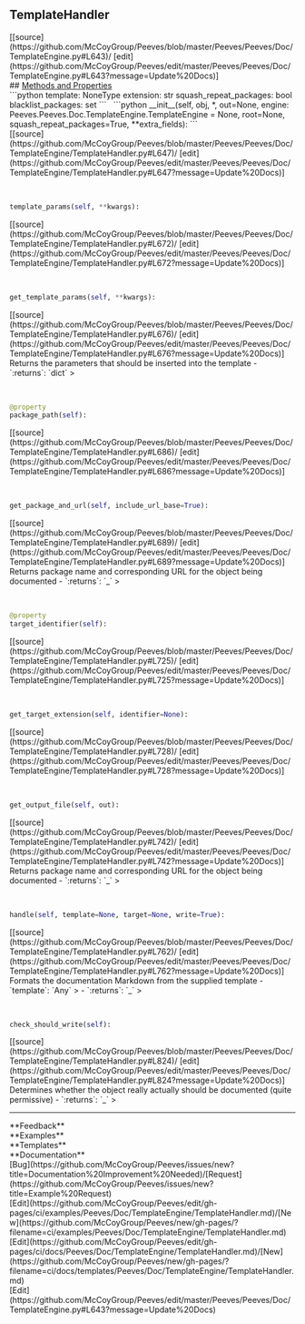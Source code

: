 ## <a id="Peeves.Peeves.Doc.TemplateEngine.TemplateHandler">TemplateHandler</a> 

<div class="docs-source-link" markdown="1">
[[source](https://github.com/McCoyGroup/Peeves/blob/master/Peeves/Peeves/Doc/TemplateEngine.py#L643)/
[edit](https://github.com/McCoyGroup/Peeves/edit/master/Peeves/Peeves/Doc/TemplateEngine.py#L643?message=Update%20Docs)]
</div>









<div class="collapsible-section">
 <div class="collapsible-section collapsible-section-header" markdown="1">
## <a class="collapse-link" data-toggle="collapse" href="#methods" markdown="1"> Methods and Properties</a> <a class="float-right" data-toggle="collapse" href="#methods"><i class="fa fa-chevron-down"></i></a>
 </div>
 <div class="collapsible-section collapsible-section-body collapse show" id="methods" markdown="1">
 ```python
template: NoneType
extension: str
squash_repeat_packages: bool
blacklist_packages: set
```
<a id="Peeves.Peeves.Doc.TemplateEngine.TemplateHandler.__init__" class="docs-object-method">&nbsp;</a> 
```python
__init__(self, obj, *, out=None, engine: Peeves.Peeves.Doc.TemplateEngine.TemplateEngine = None, root=None, squash_repeat_packages=True, **extra_fields): 
```
<div class="docs-source-link" markdown="1">
[[source](https://github.com/McCoyGroup/Peeves/blob/master/Peeves/Peeves/Doc/TemplateEngine/TemplateHandler.py#L647)/
[edit](https://github.com/McCoyGroup/Peeves/edit/master/Peeves/Peeves/Doc/TemplateEngine/TemplateHandler.py#L647?message=Update%20Docs)]
</div>


<a id="Peeves.Peeves.Doc.TemplateEngine.TemplateHandler.template_params" class="docs-object-method">&nbsp;</a> 
```python
template_params(self, **kwargs): 
```
<div class="docs-source-link" markdown="1">
[[source](https://github.com/McCoyGroup/Peeves/blob/master/Peeves/Peeves/Doc/TemplateEngine/TemplateHandler.py#L672)/
[edit](https://github.com/McCoyGroup/Peeves/edit/master/Peeves/Peeves/Doc/TemplateEngine/TemplateHandler.py#L672?message=Update%20Docs)]
</div>


<a id="Peeves.Peeves.Doc.TemplateEngine.TemplateHandler.get_template_params" class="docs-object-method">&nbsp;</a> 
```python
get_template_params(self, **kwargs): 
```
<div class="docs-source-link" markdown="1">
[[source](https://github.com/McCoyGroup/Peeves/blob/master/Peeves/Peeves/Doc/TemplateEngine/TemplateHandler.py#L676)/
[edit](https://github.com/McCoyGroup/Peeves/edit/master/Peeves/Peeves/Doc/TemplateEngine/TemplateHandler.py#L676?message=Update%20Docs)]
</div>
Returns the parameters that should be inserted into the template
  - `:returns`: `dict`
    >


<a id="Peeves.Peeves.Doc.TemplateEngine.TemplateHandler.package_path" class="docs-object-method">&nbsp;</a> 
```python
@property
package_path(self): 
```
<div class="docs-source-link" markdown="1">
[[source](https://github.com/McCoyGroup/Peeves/blob/master/Peeves/Peeves/Doc/TemplateEngine/TemplateHandler.py#L686)/
[edit](https://github.com/McCoyGroup/Peeves/edit/master/Peeves/Peeves/Doc/TemplateEngine/TemplateHandler.py#L686?message=Update%20Docs)]
</div>


<a id="Peeves.Peeves.Doc.TemplateEngine.TemplateHandler.get_package_and_url" class="docs-object-method">&nbsp;</a> 
```python
get_package_and_url(self, include_url_base=True): 
```
<div class="docs-source-link" markdown="1">
[[source](https://github.com/McCoyGroup/Peeves/blob/master/Peeves/Peeves/Doc/TemplateEngine/TemplateHandler.py#L689)/
[edit](https://github.com/McCoyGroup/Peeves/edit/master/Peeves/Peeves/Doc/TemplateEngine/TemplateHandler.py#L689?message=Update%20Docs)]
</div>
Returns package name and corresponding URL for the object
being documented
  - `:returns`: `_`
    >


<a id="Peeves.Peeves.Doc.TemplateEngine.TemplateHandler.target_identifier" class="docs-object-method">&nbsp;</a> 
```python
@property
target_identifier(self): 
```
<div class="docs-source-link" markdown="1">
[[source](https://github.com/McCoyGroup/Peeves/blob/master/Peeves/Peeves/Doc/TemplateEngine/TemplateHandler.py#L725)/
[edit](https://github.com/McCoyGroup/Peeves/edit/master/Peeves/Peeves/Doc/TemplateEngine/TemplateHandler.py#L725?message=Update%20Docs)]
</div>


<a id="Peeves.Peeves.Doc.TemplateEngine.TemplateHandler.get_target_extension" class="docs-object-method">&nbsp;</a> 
```python
get_target_extension(self, identifier=None): 
```
<div class="docs-source-link" markdown="1">
[[source](https://github.com/McCoyGroup/Peeves/blob/master/Peeves/Peeves/Doc/TemplateEngine/TemplateHandler.py#L728)/
[edit](https://github.com/McCoyGroup/Peeves/edit/master/Peeves/Peeves/Doc/TemplateEngine/TemplateHandler.py#L728?message=Update%20Docs)]
</div>


<a id="Peeves.Peeves.Doc.TemplateEngine.TemplateHandler.get_output_file" class="docs-object-method">&nbsp;</a> 
```python
get_output_file(self, out): 
```
<div class="docs-source-link" markdown="1">
[[source](https://github.com/McCoyGroup/Peeves/blob/master/Peeves/Peeves/Doc/TemplateEngine/TemplateHandler.py#L742)/
[edit](https://github.com/McCoyGroup/Peeves/edit/master/Peeves/Peeves/Doc/TemplateEngine/TemplateHandler.py#L742?message=Update%20Docs)]
</div>
Returns package name and corresponding URL for the object
being documented
  - `:returns`: `_`
    >


<a id="Peeves.Peeves.Doc.TemplateEngine.TemplateHandler.handle" class="docs-object-method">&nbsp;</a> 
```python
handle(self, template=None, target=None, write=True): 
```
<div class="docs-source-link" markdown="1">
[[source](https://github.com/McCoyGroup/Peeves/blob/master/Peeves/Peeves/Doc/TemplateEngine/TemplateHandler.py#L762)/
[edit](https://github.com/McCoyGroup/Peeves/edit/master/Peeves/Peeves/Doc/TemplateEngine/TemplateHandler.py#L762?message=Update%20Docs)]
</div>
Formats the documentation Markdown from the supplied template
  - `template`: `Any`
    > 
  - `:returns`: `_`
    >


<a id="Peeves.Peeves.Doc.TemplateEngine.TemplateHandler.check_should_write" class="docs-object-method">&nbsp;</a> 
```python
check_should_write(self): 
```
<div class="docs-source-link" markdown="1">
[[source](https://github.com/McCoyGroup/Peeves/blob/master/Peeves/Peeves/Doc/TemplateEngine/TemplateHandler.py#L824)/
[edit](https://github.com/McCoyGroup/Peeves/edit/master/Peeves/Peeves/Doc/TemplateEngine/TemplateHandler.py#L824?message=Update%20Docs)]
</div>
Determines whether the object really actually should be
documented (quite permissive)
  - `:returns`: `_`
    >
 </div>
</div>












---


<div markdown="1" class="text-secondary">
<div class="container">
  <div class="row">
   <div class="col" markdown="1">
**Feedback**   
</div>
   <div class="col" markdown="1">
**Examples**   
</div>
   <div class="col" markdown="1">
**Templates**   
</div>
   <div class="col" markdown="1">
**Documentation**   
</div>
   <div class="col" markdown="1">
   
</div>
   <div class="col" markdown="1">
   
</div>
   <div class="col" markdown="1">
   
</div>
</div>
  <div class="row">
   <div class="col" markdown="1">
[Bug](https://github.com/McCoyGroup/Peeves/issues/new?title=Documentation%20Improvement%20Needed)/[Request](https://github.com/McCoyGroup/Peeves/issues/new?title=Example%20Request)   
</div>
   <div class="col" markdown="1">
[Edit](https://github.com/McCoyGroup/Peeves/edit/gh-pages/ci/examples/Peeves/Doc/TemplateEngine/TemplateHandler.md)/[New](https://github.com/McCoyGroup/Peeves/new/gh-pages/?filename=ci/examples/Peeves/Doc/TemplateEngine/TemplateHandler.md)   
</div>
   <div class="col" markdown="1">
[Edit](https://github.com/McCoyGroup/Peeves/edit/gh-pages/ci/docs/Peeves/Doc/TemplateEngine/TemplateHandler.md)/[New](https://github.com/McCoyGroup/Peeves/new/gh-pages/?filename=ci/docs/templates/Peeves/Doc/TemplateEngine/TemplateHandler.md)   
</div>
   <div class="col" markdown="1">
[Edit](https://github.com/McCoyGroup/Peeves/edit/master/Peeves/Peeves/Doc/TemplateEngine.py#L643?message=Update%20Docs)   
</div>
   <div class="col" markdown="1">
   
</div>
   <div class="col" markdown="1">
   
</div>
   <div class="col" markdown="1">
   
</div>
</div>
</div>
</div>